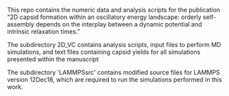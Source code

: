 This repo contains the numeric data and analysis scripts for the publication "2D capsid formation within an oscillatory energy landscape: orderly self-assembly depends on the interplay between a dynamic potential and intrinsic relaxation times."

The subdirectory 2D_VC contains analysis scripts, input files to perform MD simulations, and text files containing capsid yields for all simulations presented within the manuscript

The subdirectory 'LAMMPSsrc' contains modified source files for LAMMPS version 12Dec18, which are required to run the simulations performed in this work.

